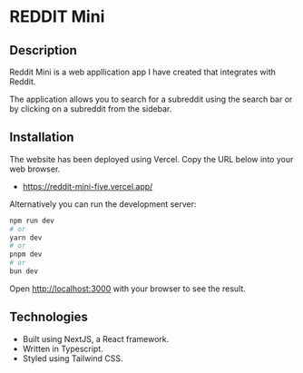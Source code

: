 # REDDIT Mini

## Description 
Reddit Mini is a web appllication app I have created that integrates with Reddit. 

The application allows you to search for a subreddit using the search bar or by clicking on a subreddit from the sidebar. 

## Installation
The website has been deployed using Vercel. Copy the URL below into your web browser. 

- https://reddit-mini-five.vercel.app/

Alternatively you can run the development server:

```bash
npm run dev
# or
yarn dev
# or
pnpm dev
# or
bun dev
```

Open [http://localhost:3000](http://localhost:3000) with your browser to see the result.

## Technologies
- Built using NextJS, a React framework.
- Written in Typescript.
- Styled using Tailwind CSS. 
